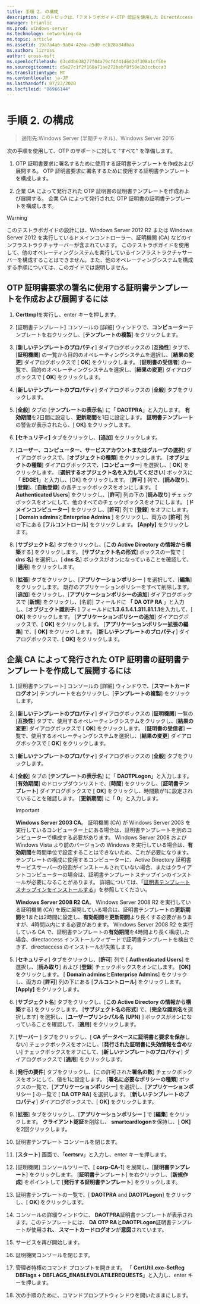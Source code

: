 ```yaml
---
title: 手順 2. の構成
description: このトピックは、「テストラボガイド-OTP 認証を使用した DirectAccess のデモンストレーション」と「RSA SecurID for Windows Server 2016」に含まれています。
manager: brianlic
ms.prod: windows-server
ms.technology: networking-da
ms.topic: article
ms.assetid: 19a7a4a6-9a04-42ea-a5d0-ecb28a34dbaa
ms.author: lizross
author: eross-msft
ms.openlocfilehash: 03cddb638277f04a79cf4f41d6d2df308a1cf50e
ms.sourcegitcommit: d5e27c1f2f168a71ae272bebf8f50e1b3ccbcca3
ms.translationtype: MT
ms.contentlocale: ja-JP
ms.lasthandoff: 07/23/2020
ms.locfileid: "86966144"
---
```

# <a name="step-2-configure-app1"></a>手順 2. の構成

>適用先:Windows Server (半期チャネル)、Windows Server 2016

次の手順を使用して、OTP のサポートに対して "すべて" を準備します。  
  
1. OTP 証明書要求に署名するために使用する証明書テンプレートを作成および展開する。 OTP 証明書要求に署名するために使用する証明書テンプレートを構成します。  
  
2. 企業 CA によって発行された OTP 証明書の証明書テンプレートを作成および展開する。 企業 CA によって発行された OTP 証明書の証明書テンプレートを構成します。  
  
> [!WARNING]  
> このテストラボガイドの設計には、Windows Server 2012 R2 または Windows Server 2012 を実行しているドメインコントローラー、証明機関 (CA) などのインフラストラクチャサーバーが含まれています。 このテストラボガイドを使用して、他のオペレーティングシステムを実行しているインフラストラクチャサーバーを構成することはできません。また、他のオペレーティングシステムを構成する手順については、このガイドでは説明しません。  
  
## <a name="to-create-and-deploy-a-certificate-template-used-to-sign-otp-certificate-requests"></a><a name="DAOTPRA"></a>OTP 証明書要求の署名に使用する証明書テンプレートを作成および展開するには  
  
1.  **Certtmpl**を実行し、enter キーを押します。  
  
2.  [証明書テンプレート] コンソールの [詳細] ウィンドウで、**コンピューター**テンプレートを右クリックし、[**テンプレートの複製**] をクリックします。  
  
3.  [**新しいテンプレートのプロパティ**] ダイアログボックスの [**互換性**] タブで、[**証明機関**] の一覧から目的のオペレーティングシステムを選択し、[**結果の変更**] ダイアログボックスで [ **OK**] をクリックします。 [**証明書の受信者**] の一覧で、目的のオペレーティングシステムを選択し、[**結果の変更**] ダイアログボックスで [ **OK**] をクリックします。  
  
4.  [**新しいテンプレートのプロパティ**] ダイアログボックスの [**全般**] タブをクリックします。  
  
5.  [**全般**] タブの [**テンプレートの表示名**] に「 **DAOTPRA**」と入力します。 **有効期間**を2日間に設定し、**更新期間**を1日に設定します。 **証明書テンプレート**の警告が表示されたら、[ **OK]** をクリックします。  
  
6.  **[セキュリティ]** タブをクリックし、**[追加]** をクリックします。  
  
7.  [**ユーザー、コンピューター、サービスアカウントまたはグループの選択**] ダイアログボックスで、[**オブジェクトの種類**] をクリックします。 [**オブジェクトの種類**] ダイアログボックスで、[**コンピューター**] を選択し、[ **OK**] をクリックします。 [**選択するオブジェクト名を入力してください**] ボックスに「 **EDGE1**」と入力し、[OK] をクリックします。 [**許可** **]** 列で、[**読み取り**]、[**登録**]、[**自動登録**] の各チェックボックスをオンにします。 [ **Authenticated Users**] をクリックし、[**許可**] 列の下の [**読み取り**] チェックボックスをオンにして、他のすべてのチェックボックスをオフにします。 [**ドメインコンピューター**] をクリックし、[**許可**] 列で [**登録**] をオフにします。 [ **Domain admins**と**Enterprise Admins** ] をクリックし、両方の [**許可**] 列の下にある [**フルコントロール**] をクリックします。 **[Apply]** をクリックします。  
  
8.  [**サブジェクト名**] タブをクリックし、[**この Active Directory の情報から構築**する] をクリックします。 [**サブジェクト名の形式**] ボックスの一覧で [ **dns 名**] を選択し、[ **dns 名**] ボックスがオンになっていることを確認して、[**適用**] をクリックします。  
  
9. [**拡張**] タブをクリックし、[**アプリケーションポリシー** ] を選択して、[**編集**] をクリックします。 既存のアプリケーションポリシーをすべて削除します。 [**追加**] をクリックし、[**アプリケーションポリシーの追加**] ダイアログボックスで [**新規**] をクリックし、[名前] フィールドに **「** **DA OTP RA** 」と入力し、[**オブジェクト識別子:** ] フィールドに**1.3.6.1.4.1.311.81.1.1**を入力して、[ **OK]** をクリックします。 [**アプリケーションポリシーの追加**] ダイアログボックスで、[ **OK]** をクリックします。 [**アプリケーションポリシー拡張の編集**] で、[ **OK]** をクリックします。 [**新しいテンプレートのプロパティ**] ダイアログボックスで、[ **OK]** をクリックします。  
  
## <a name="to-create-and-deploy-a-certificate-template-for-otp-certificates-issued-by-the-corporate-ca"></a><a name="DAOTPLogon"></a>企業 CA によって発行された OTP 証明書の証明書テンプレートを作成して展開するには  
  
1.  [証明書テンプレート] コンソールの [詳細] ウィンドウで、[**スマートカードログオン**] テンプレートを右クリックし、[**テンプレートの複製**] をクリックします。  
  
2.  [**新しいテンプレートのプロパティ**] ダイアログボックスの [**証明機関**] 一覧の [**互換性**] タブで、使用するオペレーティングシステムをクリックし、[**結果の変更**] ダイアログボックスで [ **OK**] をクリックします。 [**証明書の受信者**] 一覧で、使用するオペレーティングシステムを選択し、[**結果の変更**] ダイアログボックスで [ **OK**] をクリックします。  
  
3.  [**新しいテンプレートのプロパティ**] ダイアログボックスの [**全般**] タブをクリックします。  
  
4.  [**全般**] タブの [**テンプレートの表示名**] に「 **DAOTPLogon**」と入力します。 [**有効期間**] のドロップダウンリストで、[**時間**] をクリックし、[**証明書テンプレート**] ダイアログボックスで [ **OK**] をクリックし、時間数が1に設定されていることを確認します。 [**更新期間**] に「 **0**」と入力します。  
  
    > [!IMPORTANT]  
    > **Windows Server 2003 CA**。 証明機関 (CA) が Windows Server 2003 を実行しているコンピューター上にある場合は、証明書テンプレートを別のコンピューターで構成する必要があります。 Windows Server 2008 および Windows Vista より前のバージョンの Windows を実行している場合は、**有効期間**を時間単位で設定することはできないため、これが必要になります。 テンプレートの構成に使用するコンピューターに、Active Directory 証明書サービスサーバーの役割がインストールされていない場合、またはクライアントコンピューターの場合は、証明書テンプレートスナップインのインストールが必要になることがあります。 詳細については、「[証明書テンプレートスナップインをインストールする](/previous-versions/windows/it-pro/windows-server-2008-R2-and-2008/cc732445(v=ws.11))」を参照してください。  
    >   
    > **Windows Server 2008 R2 CA**。 Windows Server 2008 R2 を実行している証明機関 (CA) を既に展開している場合は、証明書テンプレートの**更新期間**を1または2時間に設定し、**有効期間**を**更新期間**より長くする必要がありますが、4時間以内にする必要があります。 Windows Server 2008 R2 を実行している CA で、証明書テンプレートの**有効期間**を4時間より長く構成した場合、directaccess インストールウィザードで証明書テンプレートを検出できず、directaccess のインストールが失敗します。  
  
5.  [**セキュリティ**] タブをクリックし、[**許可**] 列で [ **Authenticated Users**] を選択し、[**読み取り**] および [**登録**] チェックボックスをオンにします。 **[OK]** をクリックします。 [ **Domain admins**と**Enterprise Admins**] をクリックし、両方の [**許可**] 列の下にある [**フルコントロール**] をクリックします。 **[Apply]** をクリックします。  
  
6.  [**サブジェクト名**] タブをクリックし、[**この Active Directory の情報から構築**する] をクリックします。 [**サブジェクト名の形式**] で、[**完全な識別名**を選択します] を選択し、[**ユーザープリンシパル名 (UPN)** ] ボックスがオンになっていることを確認して、[**適用**] をクリックします。  
  
7.  [**サーバー** ] タブをクリックし、[ **CA データベースに証明書と要求を保存**しない] チェックボックスをオンにし、[**発行された証明書に失効情報を含め**ない] チェックボックスをオフにして、[**新しいテンプレートのプロパティ**] ダイアログボックスで [**適用**] をクリックします。  
  
8.  [**発行の要件**] タブをクリックし、[この許可された**署名の数**] チェックボックスをオンにして、値を1に設定します。 [**署名に必要なポリシーの種類**] ボックスの一覧で、[**アプリケーションポリシー**] を選択し、[**アプリケーションポリシー** ] の一覧で [ **DA OTP RA**] を選択します。 [**新しいテンプレートのプロパティ**] ダイアログボックスで、[ **OK]** をクリックします。  
  
9. [**拡張**] タブをクリックし、[**アプリケーションポリシー** ] で [**編集**] をクリックします。 **クライアント認証**を削除し、 **smartcardlogon**を保持し、[ **OK]** を2回クリックします。  
  
10. 証明書テンプレート コンソールを閉じます。  
  
11. [**スタート**] 画面で、「**certsrv**」と入力し、enter キーを押します。  
  
12. [証明機関] コンソールツリーで、[ **corp-CA-1**] を展開し、[**証明書テンプレート**] をクリックします。 [**証明書**テンプレート] を右クリックし、[**新規作成**] をポイントして [**発行する証明書テンプレート**] をクリックします。  
  
13. 証明書テンプレートの一覧で、[ **DAOTPRA** and **DAOTPLogon**] をクリックし、[ **OK**] をクリックします。  
  
14. コンソールの詳細ウィンドウに、 **DAOTPRA**証明書テンプレートが表示されます。このテンプレートには、 **DA OTP RA**と**DAOTPLogon**証明書テンプレートが使用さ**れ、** **スマートカードログオン**が**意図**されています。  
  
15. サービスを再び開始します。  
  
16. 証明機関コンソールを閉じます。  
  
17. 管理者特権のコマンド プロンプトを開きます。 「 **CertUtil.exe-SetReg DBFlags + DBFLAGS_ENABLEVOLATILEREQUESTS**」と入力し、enter キーを押します。  
  
18. 次の手順のために、コマンドプロンプトウィンドウを開いたままにします。  
  
